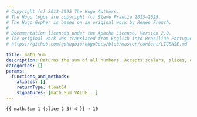 ```yaml
---
# Copyright (c) 2013–2025 The Hugo Authors.
# The Hugo logos are copyright (c) Steve Francia 2013–2025.
# The Hugo Gopher is based on an original work by Renée French.
#
# Documentation licensed under the Apache License, Version 2.0.
# The original work was translated from English into Brazilian Portuguese.
# https://github.com/gohugoio/hugoDocs/blob/master/content/LICENSE.md

title: math.Sum
description: Returns the sum of all numbers. Accepts scalars, slices, or both.
categories: []
params:
  functions_and_methods:
    aliases: []
    returnType: float64
    signatures: [math.Sum VALUE...]
---
```


```go-html-template
{{ math.Sum 1 (slice 2 3) 4 }} → 10
```
